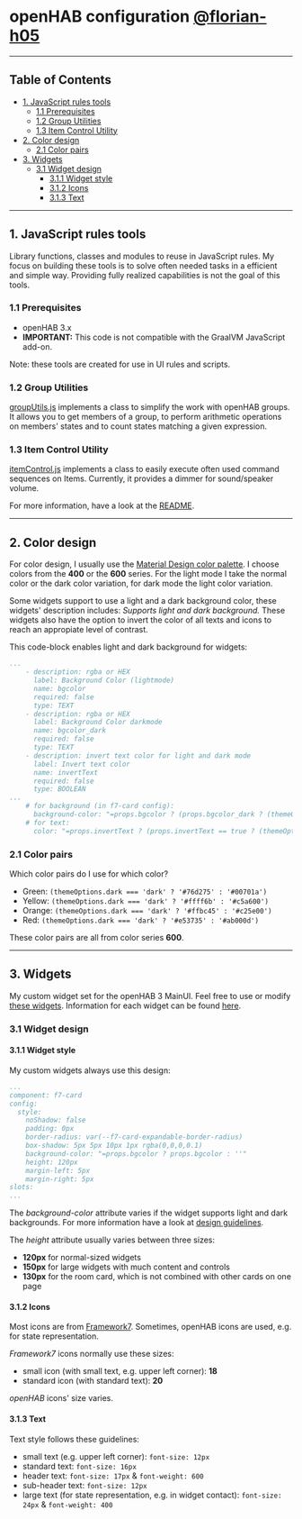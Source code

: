# openHAB configuration [@florian-h05](https://github.com/florian-h05)


***
## Table of Contents
* [1. JavaScript rules tools](#1-javascript-rules-tools)
    * [1.1 Prerequisites](#11-prerequisites)
    * [1.2 Group Utilities](#12-group-utilities)
    * [1.3 Item Control Utility](#13-item-control-utility)
* [2. Color design](#2-color-design)
    * [2.1 Color pairs](#21-color-pairs)
* [3. Widgets](#3-widgets)
    * [3.1 Widget design](#31-widget-design)
        * [3.1.1 Widget style](#311-widget-style)
        * [3.1.2 Icons](#312-icons)
        * [3.1.3 Text](#313-text)

***
## 1. JavaScript rules tools

Library functions, classes and modules to reuse in JavaScript rules. My focus on building these tools is to solve often needed tasks in a efficient and simple way. Providing fully realized capabilities is not the goal of this tools.

### 1.1 Prerequisites

* openHAB 3.x
* __IMPORTANT:__ This code is not compatible with the GraalVM JavaScript add-on.

Note: these tools are created for use in UI rules and scripts.

### 1.2 Group Utilities

[groupUtils.js](/automation/lib/javascript/community/groupUtils.js) implements a class to simplify the work with openHAB groups.
It allows you to get members of a group, to perform arithmetic operations on members' states and to count states matching a given expression.

### 1.3 Item Control Utility

[itemControl.js](/automation/lib/javascript/community/itemControl.js) implements a class to easily execute often used command sequences on Items.
Currently, it provides a dimmer for sound/speaker volume.

For more information, have a look at the [README](/automation/lib/javascript/community).

***
## 2. Color design

For color design, I usually use the [Material Design color palette](https://material.io/resources/color/).
I choose colors from the __400__ or the __600__ series.
For the light mode I take the normal color or the dark color variation, for dark mode the light color variation.

Some widgets support to use a light and a dark background color, these widgets' description includes: _Supports light and dark background._
These widgets also have the option to invert the color of all texts and icons to reach an appropiate level of contrast.

This code-block enables light and dark background for widgets:
```yaml
...
    - description: rgba or HEX
      label: Background Color (lightmode)
      name: bgcolor
      required: false
      type: TEXT
    - description: rgba or HEX
      label: Background Color darkmode
      name: bgcolor_dark
      required: false
      type: TEXT
    - description: invert text color for light and dark mode
      label: Invert text color
      name: invertText
      required: false
      type: BOOLEAN
...
    # for background (in f7-card config):
      background-color: "=props.bgcolor ? (props.bgcolor_dark ? (themeOptions.dark === 'dark' ? props.bgcolor_dark : props.bgcolor) : props.bgcolor) : ''"
    # for text:
      color: "=props.invertText ? (props.invertText == true ? (themeOptions.dark === 'dark' ? 'black' : 'white') : '') : ''"
```

### 2.1 Color pairs

Which color pairs do I use for which color?
* Green: ```(themeOptions.dark === 'dark' ? '#76d275' : '#00701a')```
* Yellow: ```(themeOptions.dark === 'dark' ? '#ffff6b' : '#c5a600')```
* Orange: ```(themeOptions.dark === 'dark' ? '#ffbc45' : '#c25e00')```
* Red: ```(themeOptions.dark === 'dark' ? '#e53735' : '#ab000d')```

These color pairs are all from color series __600__.

***
## 3. Widgets

My custom widget set for the openHAB 3 MainUI.
Feel free to use or modify [these widgets](/UI/widgets). Information for each widget can be found [here](/UI/widgets).

### 3.1 Widget design


#### 3.1.1 Widget style

My custom widgets always use this design:
```yaml
...
component: f7-card
config:
  style:
    noShadow: false
    padding: 0px
    border-radius: var(--f7-card-expandable-border-radius)
    box-shadow: 5px 5px 10px 1px rgba(0,0,0,0.1)
    background-color: "=props.bgcolor ? props.bgcolor : ''"
    height: 120px
    margin-left: 5px
    margin-right: 5px
slots:
...
```
The _background-color_ attribute varies if the widget supports light and dark backgrounds. For more information have a look at [design guidelines](#design-guidelines).

The _height_ attribute usually varies between three sizes:
* __120px__ for normal-sized widgets
* __150px__ for large widgets with much content and controls
* __130px__ for the room card, which is not combined with other cards on one page

#### 3.1.2 Icons

Most icons are from [Framework7](https://framework7.io/icons/). 
Sometimes, openHAB icons are used, e.g. for state representation. 

_Framework7_ icons normally use these sizes:
* small icon (with small text, e.g. upper left corner): __18__
* standard icon (with standard text): __20__

_openHAB_ icons' size varies.

#### 3.1.3 Text

Text style follows these guidelines:
* small text (e.g. upper left corner): ```font-size: 12px```
* standard text: ```font-size: 16px```
* header text: ```font-size: 17px``` & ```font-weight: 600```
* sub-header text: ```font-size: 12px```
* large text (for state representation, e.g. in widget contact): ```font-size: 24px``` & ```font-weight: 400```
